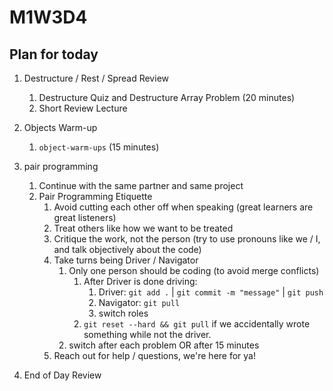 # M1W3D4

## Plan for today

  1. Destructure / Rest / Spread Review
     1. Destructure Quiz and Destructure Array Problem (20 minutes)
     2. Short Review Lecture
  2. Objects Warm-up
     1. `object-warm-ups` (15 minutes)
  3. pair programming 
     1. Continue with the same partner and same project
     2. Pair Programming Etiquette
        1. Avoid cutting each other off when speaking (great learners are great listeners)
        2. Treat others like how we want to be treated
        3. Critique the work, not the person (try to use pronouns like we / I, and talk objectively about the code)
        4. Take turns being Driver / Navigator 
           1. Only one person should be coding (to avoid merge conflicts)
              1. After Driver is done driving:
                 1. Driver: `git add .` | `git commit -m "message"` | `git push`
                 2. Navigator: `git pull`
                 3. switch roles
              2. `git reset --hard && git pull` if we accidentally wrote something while not the driver.
           2. switch after each problem OR after 15 minutes
        5. Reach out for help / questions, we're here for ya!

  4. End of Day Review

